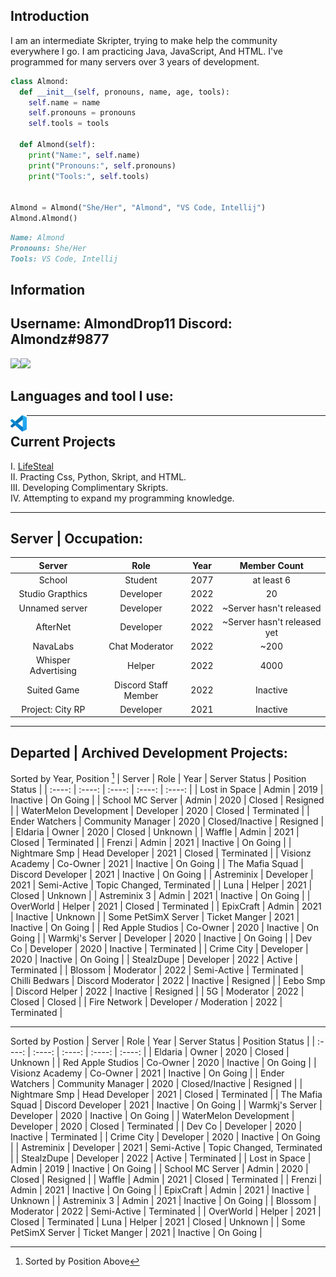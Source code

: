 
## Introduction
I am an intermediate Skripter, trying to make help the community everywhere I go. I am practicing Java, JavaScript, And HTML. I've programmed for many servers over 3 years of development.
```python
class Almond:
  def __init__(self, pronouns, name, age, tools):
    self.name = name
    self.pronouns = pronouns
    self.tools = tools

  def Almond(self):
    print("Name:", self.name)
    print("Pronouns:", self.pronouns)
    print("Tools:", self.tools)
    

Almond = Almond("She/Her", "Almond", "VS Code, Intellij")
Almond.Almond()
```
```md
Name: Almond
Pronouns: She/Her
Tools: VS Code, Intellij
```

## Information
Username: AlmondDrop11 
Discord: Almondz#9877
---

<a href="https://eldariadevelopment.github.io/Skript-LifeSteal//"><img height="137px" src="https://github-readme-stats.vercel.app/api?username=EldariaDevelopment&hide_title=true&hide_border=true&show_icons=true&include_all_commits=true&count_private=true&line_height=21&text_color=000&icon_color=000&bg_color=0,ea6161,ffc64d,fffc4d,52fa5a&theme=graywhite" /><!-- wi*quL3fcV --><img height="137px" src="https://github-readme-stats.vercel.app/api/top-langs/?username=EldariaDevelopment&langs_count=4&hide_title=true&hide_border=true&text_color=000&icon_color=fff&bg_color=0,52fa5a,4dfcff,c64dff&theme=graywhite" /></a>
## Languages and tool I use:

<img align="left" alt="Visual Studio Code" width="26px" src="https://raw.githubusercontent.com/github/explore/80688e429a7d4ef2fca1e82350fe8e3517d3494d/topics/visual-studio-code/visual-studio-code.png" />

- - -

## Current Projects
I.   [LifeSteal](https://eldariadevelopment.github.io/Skript-LifeSteal/)  
II.  Practing  Css, Python, Skript, and HTML.  
III. Developing Complimentary Skripts.  
IV.  Attempting to expand my programming knowledge.  

- - - -

## Server | Occupation:

| Server | Role | Year | Member Count |
| :----: | :----: | :----: | :----: |
| School | Student | 2077 | at least 6 |
| Studio Grapthics | Developer | 2022 | 20 |
| Unnamed server | Developer | 2022 | ~Server hasn't released | 
| AfterNet | Developer | 2022 | ~Server hasn't released yet |
| NavaLabs | Chat Moderator | 2022 | ~200 |
| Whisper Advertising | Helper | 2022 | 4000 |
| Suited Game |  Discord Staff Member  | 2022 | Inactive |
| Project: City RP |  Developer  | 2021 | Inactive |

- - - -

## Departed | Archived Development Projects:

Sorted by Year, Position [^1]
| Server | Role | Year | Server Status | Position Status |
| :----: | :----: | :----: | :----: | :----: |
| Lost in Space | Admin | 2019 | Inactive | On Going |
| School MC Server | Admin | 2020 | Closed | Resigned |
| WaterMelon Development | Developer | 2020 | Closed | Terminated |
| Ender Watchers | Community Manager | 2020 | Closed/Inactive | Resigned |
| Eldaria | Owner | 2020 | Closed | Unknown |
| Waffle | Admin | 2021 | Closed | Terminated |
| Frenzi | Admin | 2021 | Inactive | On Going |
| Nightmare Smp | Head Developer | 2021 | Closed | Terminated | 
| Visionz Academy | Co-Owner | 2021 | Inactive | On Going |
| The Mafia Squad | Discord Developer | 2021  | Inactive | On Going |
| Astreminix | Developer | 2021 | Semi-Active | Topic Changed, Terminated |
| Luna | Helper | 2021 | Closed | Unknown |
| Astreminix 3 | Admin | 2021 | Inactive | On Going |
| OverWorld | Helper | 2021 | Closed | Terminated |
| EpixCraft | Admin | 2021 | Inactive | Unknown |
| Some PetSimX Server | Ticket Manger | 2021 | Inactive | On Going |
| Red Apple Studios | Co-Owner | 2020 | Inactive | On Going |
| Warmkj's Server | Developer | 2020 | Inactive | On Going |
| Dev Co | Developer | 2020 | Inactive | Terminated |
| Crime City | Developer | 2020 | Inactive | On Going |
| StealzDupe | Developer | 2022 | Active | Terminated |
| Blossom | Moderator | 2022 | Semi-Active | Terminated |
 Chilli Bedwars |  Discord Moderator  | 2022 | Inactive | Resigned |
| Eebo Smp |  Discord Helper  |  2022 | Inactive | Resigned |
| 5G | Moderator | 2022 | Closed | Closed |
| Fire Network | Developer / Moderation | 2022 | Terminated |

- - - -

Sorted by Postion
| Server | Role | Year | Server Status | Position Status |
| :----: | :----: | :----: | :----: | :----: |
| Eldaria | Owner | 2020 | Closed | Unknown |
| Red Apple Studios | Co-Owner | 2020 | Inactive | On Going |
| Visionz Academy | Co-Owner | 2021 | Inactive | On Going |
| Ender Watchers | Community Manager | 2020 | Closed/Inactive | Resigned |
| Nightmare Smp | Head Developer | 2021 | Closed | Terminated |
| The Mafia Squad | Discord Developer | 2021  | Inactive | On Going |
| Warmkj's Server | Developer | 2020 | Inactive | On Going |
| WaterMelon Development | Developer | 2020 | Closed | Terminated |
| Dev Co | Developer | 2020 | Inactive | Terminated |
| Crime City | Developer | 2020 | Inactive | On Going |
| Astreminix | Developer | 2021 | Semi-Active | Topic Changed, Terminated |
| StealzDupe | Developer | 2022 | Active | Terminated |
| Lost in Space | Admin | 2019 | Inactive | On Going |
| School MC Server | Admin | 2020 | Closed | Resigned |
| Waffle | Admin | 2021 | Closed | Terminated |
| Frenzi | Admin | 2021 | Inactive | On Going |
| EpixCraft | Admin | 2021 | Inactive | Unknown |
| Astreminix 3 | Admin | 2021 | Inactive | On Going |
| Blossom | Moderator | 2022 | Semi-Active | Terminated |
| OverWorld | Helper | 2021 | Closed | Terminated 
| Luna | Helper | 2021 | Closed | Unknown |
| Some PetSimX Server | Ticket Manger | 2021 | Inactive | On Going |

[^1]: Sorted by Position Above
